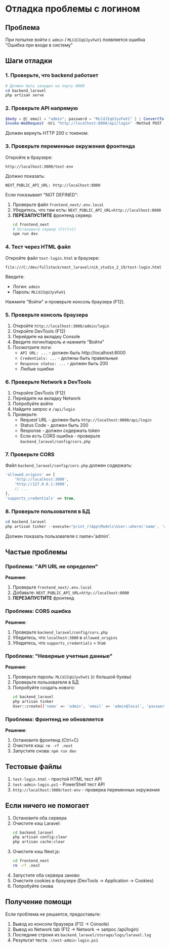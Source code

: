 # Отладка проблемы с логином

## Проблема
При попытке войти с `admin` / `MLCdJIqUJyvFwV1` появляется ошибка "Ошибка при входе в систему"

## Шаги отладки

### 1. Проверьте, что backend работает
```powershell
# Должен быть запущен на порту 8000
cd backend_laravel
php artisan serve
```

### 2. Проверьте API напрямую
```powershell
$body = @{ email = "admin"; password = "MLCdJIqUJyvFwV1" } | ConvertTo-Json
Invoke-WebRequest -Uri "http://localhost:8000/api/login" -Method POST -Body $body -ContentType "application/json" -UseBasicParsing
```

Должен вернуть HTTP 200 с токеном.

### 3. Проверьте переменные окружения фронтенда
Откройте в браузере:
```
http://localhost:3000/test-env
```

Должно показать:
```
NEXT_PUBLIC_API_URL: http://localhost:8000
```

Если показывает "NOT DEFINED":
1. Проверьте файл `frontend_next/.env.local`
2. Убедитесь, что там есть: `NEXT_PUBLIC_API_URL=http://localhost:8000`
3. **ПЕРЕЗАПУСТИТЕ** фронтенд сервер:
   ```bash
   cd frontend_next
   # Остановите сервер (Ctrl+C)
   npm run dev
   ```

### 4. Тест через HTML файл
Откройте файл `test-login.html` в браузере:
```
file:///C:/dev/fullstack/next_laravel/nik_studio_2_19/test-login.html
```

Введите:
- Логин: `admin`
- Пароль: `MLCdJIqUJyvFwV1`

Нажмите "Войти" и проверьте консоль браузера (F12).

### 5. Проверьте консоль браузера
1. Откройте `http://localhost:3000/admin/login`
2. Откройте DevTools (F12)
3. Перейдите на вкладку Console
4. Введите логин/пароль и нажмите "Войти"
5. Посмотрите логи:
   - `API URL: ...` - должен быть http://localhost:8000
   - `Credentials: ...` - должны быть правильные
   - `Response status: ...` - должен быть 200
   - Любые ошибки

### 6. Проверьте Network в DevTools
1. Откройте DevTools (F12)
2. Перейдите на вкладку Network
3. Попробуйте войти
4. Найдите запрос к `/api/login`
5. Проверьте:
   - Request URL - должен быть `http://localhost:8000/api/login`
   - Status Code - должен быть 200
   - Response - должен содержать token
   - Если есть CORS ошибка - проверьте `backend_laravel/config/cors.php`

### 7. Проверьте CORS
Файл `backend_laravel/config/cors.php` должен содержать:
```php
'allowed_origins' => [
    'http://localhost:3000',
    'http://127.0.0.1:3000',
    // ...
],
'supports_credentials' => true,
```

### 8. Проверьте пользователя в БД
```powershell
cd backend_laravel
php artisan tinker --execute="print_r(App\Models\User::where('name', 'admin')->first());"
```

Должен показать пользователя с name='admin'.

## Частые проблемы

### Проблема: "API URL не определен"
**Решение**: 
1. Проверьте `frontend_next/.env.local`
2. Добавьте: `NEXT_PUBLIC_API_URL=http://localhost:8000`
3. **ПЕРЕЗАПУСТИТЕ** фронтенд

### Проблема: CORS ошибка
**Решение**:
1. Проверьте `backend_laravel/config/cors.php`
2. Убедитесь, что `localhost:3000` в `allowed_origins`
3. Убедитесь, что `supports_credentials` = true

### Проблема: "Неверные учетные данные"
**Решение**:
1. Проверьте пароль: `MLCdJIqUJyvFwV1` (с большой буквы)
2. Проверьте пользователя в БД
3. Попробуйте создать нового:
   ```bash
   cd backend_laravel
   php artisan tinker
   User::create(['name' => 'admin', 'email' => 'admin@local', 'password' => Hash::make('MLCdJIqUJyvFwV1')]);
   ```

### Проблема: Фронтенд не обновляется
**Решение**:
1. Остановите фронтенд (Ctrl+C)
2. Очистите кэш: `rm -rf .next`
3. Запустите снова: `npm run dev`

## Тестовые файлы

1. `test-login.html` - простой HTML тест API
2. `test-admin-login.ps1` - PowerShell тест API
3. `http://localhost:3000/test-env` - проверка переменных окружения

## Если ничего не помогает

1. Остановите оба сервера
2. Очистите кэш Laravel:
   ```bash
   cd backend_laravel
   php artisan config:clear
   php artisan cache:clear
   ```
3. Очистите кэш Next.js:
   ```bash
   cd frontend_next
   rm -rf .next
   ```
4. Запустите оба сервера заново
5. Очистите cookies в браузере (DevTools → Application → Cookies)
6. Попробуйте снова

## Получение помощи

Если проблема не решается, предоставьте:
1. Вывод из консоли браузера (F12 → Console)
2. Вывод из Network tab (F12 → Network → запрос /api/login)
3. Последние строки из `backend_laravel/storage/logs/laravel.log`
4. Результат теста `.\test-admin-login.ps1`
